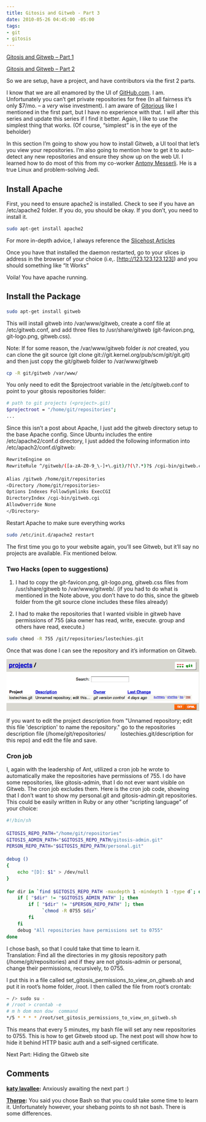 ```yaml
---
title: Gitosis and Gitweb - Part 3
date: 2010-05-26 04:45:00 -05:00
tags:
- git
- gitosis
---
```


[Gitosis and Gitweb – Part 1](/post/gitosis-and-gitweb-part-1)

[Gitosis and Gitweb – Part 2](/post/gitosis-and-gitweb-part-2)

So we are setup, have a project, and have contributors via the first 2 parts.

I know that we are all enamored by the UI of [GitHub.com](http://github.com). I am. Unfortunately you can’t get private repositories for free (In all fairness it’s only $7/mo. – a _very_ wise investment). I am aware of [Gitorious](http://gitorious.com) like I mentioned in the first part, but I have no experience with that. I will after this series and update this series if I find it better. Again, I like to use the simplest thing that works. (Of course, “simplest” is in the eye of the beholder)

In this section I’m going to show you how to install Gitweb, a UI tool that let’s you view your repositories. I’m also going to mention how to get it to auto-detect any new repositories and ensure they show up on the web UI. I learned how to do most of this from my co-worker [Antony Messerli](http://twitter.com/ajmesserli). He is a true Linux and problem-solving Jedi.

## Install Apache

First, you need to ensure apache2 is installed. Check to see if you have an /etc/apache2 folder. If you do, you should be okay. If you don’t, you need to install it.

```bash
sudo apt-get install apache2
```

For more in-depth advice, I always reference the [Slicehost Articles](http://articles.slicehost.com/2010/5/19/installing-apache-on-ubuntu)

Once you have that installed the daemon restarted, go to your slices ip address in the browser of your choice (i.e,. [http://123.123.123.123]) and you should something like “It Works”

Voila! You have apache running.

## Install the Package

```bash
sudo apt-get install gitweb
```

This will install gitweb into /var/www/gitweb, create a conf file at /etc/gitweb.conf, and add three files to /usr/share/gitweb (git-favicon.png, git-logo.png, gitweb.css).

Note: If for some reason, the /var/www/gitweb folder _is not_ created, you can clone the git source (git clone git://git.kernel.org/pub/scm/git/git.git) and then just copy the git/gitweb folder to /var/www/gitweb

```bash
cp -R git/gitweb /var/www/
```

You only need to edit the $projectroot variable in the /etc/gitweb.conf to point to your gitosis repositories folder:

```bash
# path to git projects (<project>.git)
$projectroot = "/home/git/repositories";
...
```

Since this isn’t a post about Apache, I just add the gitweb directory setup to the base Apache config. Since Ubuntu includes the entire /etc/apache2/conf.d directory, I just added the following information into /etc/apach2/conf.d/gitweb:

```bash
RewriteEngine on
RewriteRule ^/gitweb/([a-zA-Z0-9_\-]+\.git)/?(\?.*)?$ /cgi-bin/gitweb.cgi/$1 [L,PT]

Alias /gitweb /home/git/repositories
<Directory /home/git/repositories>
Options Indexes FollowSymlinks ExecCGI
DirectoryIndex /cgi-bin/gitweb.cgi
AllowOverride None
</Directory>
```

Restart Apache to make sure everything works

```bash
sudo /etc/init.d/apache2 restart
```

The first time you go to your website again, you’ll see Gitweb, but it’ll say no projects are available. Fix mentioned below.

### Two Hacks (open to suggestions)

1. I had to copy the git-favicon.png, git-logo.png, gitweb.css files from /usr/share/gitweb to /var/www/gitweb/. (if you had to do what is mentioned in the Note above, you don’t have to do this, since the gitweb folder from the git source clone includes these files already)

1. I had to make the repositories that I wanted visible in gitweb have permissions of 755 (aka owner has read, write, execute. group and others have read, execute.)

```bash
sudo chmod -R 755 /git/repositories/lostechies.git
```

Once that was done I can see the repository and it’s information on Gitweb.

![image](/images/gitweb-part3.png)

If you want to edit the project description from "Unnamed repository; edit this file 'description' to name the repository." go to the repositories description file (/home/git/repositories/          lostechies.git/description for this repo) and edit the file and save.

### Cron job

I, again with the leadership of Ant, utilized a cron job he wrote to automatically make the repositories have permissions of 755. I do have some repositories, like gitosis-admin, that I do not ever want visible on Gitweb. The cron job excludes them. Here is the cron job code, showing that I don’t want to show my personal.git and gitosis-admin.git repositories. This could be easily written in Ruby or any other “scripting language” of your choice:

```bash
#!/bin/sh

GITOSIS_REPO_PATH="/home/git/repositories"
GITOSIS_ADMIN_PATH="$GITOSIS_REPO_PATH/gitosis-admin.git"
PERSON_REPO_PATH="$GITOSIS_REPO_PATH/personal.git"

debug ()
{
    echo "[D]: $1" > /dev/null
}

for dir in `find $GITOSIS_REPO_PATH -maxdepth 1 -mindepth 1 -type d`; do
    if [ "$dir" != "$GITOSIS_ADMIN_PATH" ]; then
        if [ "$dir" != "$PERSON_REPO_PATH" ]; then
             `chmod -R 0755 $dir`
        fi
    fi
    debug "All repositories have permissions set to 0755"
done
```

I chose bash, so that I could take that time to learn it.  
Translation: Find all the directories in my gitosis repository path (/home/git/repositories) and if they are not gitosis-admin or personal, change their permissions, recursively, to 0755.

I put this in a file called set_gitosis_permissions_to_view_on_gitweb.sh and put it in root’s home folder, /root. I then called the file from root’s crontab:

```bash
~ /> sudo su -
# /root > crontab -e
# m h dom mon dow  command
*/5 * * * * /root/set_gitosis_permissions_to_view_on_gitweb.sh
```

This means that every 5 minutes, my bash file will set any new repositories to 0755. This is how to get Gitweb stood up. The next post will show how to hide it behind HTTP basic auth and a self-signed certificate.

Next Part: Hiding the Gitweb site

## Comments

**[katy lavallee](#483 "2010-07-09 22:07:08"):** Anxiously awaiting the next part :)

**[Thorpe](#513 "2011-11-05 01:16:00"):** You said you chose Bash so that you could take some time to learn it. Unfortunately however, your shebang points to sh not bash. There is some differences.
